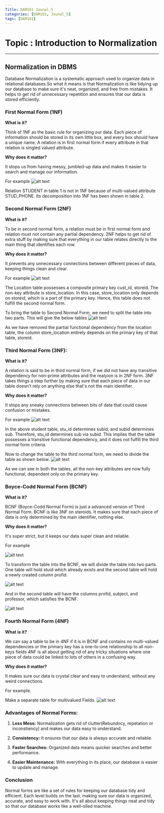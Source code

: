 ```yaml
---
Title: DAM101 Jounal_5
categories: [DAM101, Jounal_5]
tags: [DAM101]
---
```


# Topic : Introduction to Normalization
----
## Normalization in DBMS

Database Normalization is a systematic approach used to organize data in relational databases.So what it means is that Normalization is like tidying up our database to make sure it's neat, organized, and free from mistakes. It helps to get rid of unnecessary repetition and ensures that our data is stored efficiently.

### First Normal Form (1NF)

**What is it?** 

Think of 1NF as the basic rule for organizing our data. Each piece of information should be stored in its own little box, and every box should have a unique name. A relation is in first normal form if every attribute in that relation is singled valued attribute.

**Why does it matter?**

 It stops us from having messy, jumbled-up data and makes it easier to search and manage our information.  
 
 For example
 ![alt text](../NF1.png)

 Relation STUDENT in table 1 is not in 1NF because of multi-valued attribute STUD_PHONE. Its decomposition into 1NF has been shown in table 2.

### Second Normal Form (2NF)

**What is it?** 

To be in second normal form, a relation must be in first normal form and relation must not contain any partial dependency.
2NF helps to get rid of extra stuff by making sure that everything in our table relates directly to the main thing that identifies each row.

**Why does it matter?** 

It prevents any unnecessary connections between different pieces of data, keeping things clean and clear.

For example
![alt text](../NF21.png)

The Location table possesses a composite primary key cust_id, storeid. The non-key attribute is store_location. In this case, store_location only depends on storeid, which is a part of the primary key. Hence, this table does not fulfill the second normal form.

To bring the table to Second Normal Form, we need to split the table into two parts. This will give the below tables
 ![alt text](../2NF2.png)
 
 As we have removed the partial functional dependency from the location table, the column store_location entirely depends on the primary key of that table, storeid.

### Third Normal Form (3NF):

**What is it?**

A relation is said to be in third normal form, if we did not have any transitive dependency for non-prime attributes and the realyion is in 2NF form. 3NF takes things a step further by making sure that each piece of data in our table doesn't rely on anything else that's not the main identifier.

**Why does it matter?**

 It stops any sneaky connections between bits of data that could cause confusion or mistakes.

 For example
![alt text](../3NF1.png)

In the above student table, stu_id determines subid, and subid determines sub. Therefore, stu_id determines sub via subid. This implies that the table possesses a transitive functional dependency, and it does not fulfill the third normal form criteria.

Now to change the table to the third normal form, we need to divide the table as shown below.
![alt text](../3NF2.png)

As we can see in both the tables, all the non-key attributes are now fully functional, dependent only on the primary key.

### Boyce-Codd Normal Form (BCNF)

**What is it?** 

BCNF (Boyce-Codd Normal Form) is just a advanced version of Third Normal Form. BCNF is like 3NF on steroids. It makes sure that each piece of data is only determined by the main identifier, nothing else.

**Why does it matter?** 

It's super strict, but it keeps our data super clean and reliable.

For example

![alt text](../BCNF1.png)

To transform the table into the BCNF, we will divide the table into two parts. One table will hold stuid which already exists and the second table will hold a newly created column profid.

![alt text](../BCNF2.png)

And in the second table will have the columns profid, subject, and professor, which satisfies the BCNF.

![alt text](../BCNF3.png)

### Fourth Normal Form (4NF)

**What is it?** 

We can say a table to be in 4NF if it is in BCNF and contains no multi-valued dependencies or the primary key has a one-to-one relationship to all non-keys fields 4NF is all about getting rid of any tricky situations where one piece of data could be linked to lots of others in a confusing way.

**Why does it matter?** 

It makes sure our data is crystal clear and easy to understand, without any weird connections.

For example.

Make a separate table for multivalued Fields.
![alt text](../4NF.png)

### Advantages of Normal Forms:

1. **Less Mess:** Normalization gets rid of clutter(Rebundncy, repetation or inconstiency) and makes our data easy to understand.

2. **Consistency:** It ensures that our data is always accurate and reliable.

3. **Faster Searches:** Organized data means quicker searches and better performance.

4. **Easier Maintenance:** With everything in its place, our database is easier to update and manage.

### Conclusion

Normal forms are like a set of rules for keeping our database tidy and efficient. Each level builds on the last, making sure our data is organized, accurate, and easy to work with. It's all about keeping things neat and tidy so that our database works like a well-oiled machine.